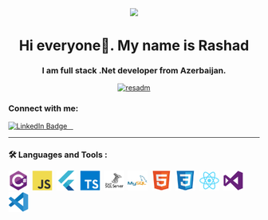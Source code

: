 <!--### Hi there 👋-->

<!--
**ResadM/ResadM** is a ✨ _special_ ✨ repository because its `README.md` (this file) appears on your GitHub profile.

Here are some ideas to get you started:

- 🔭 I’m currently working on ...
- 🌱 I’m currently learning ...
- 👯 I’m looking to collaborate on ...
- 🤔 I’m looking for help with ...
- 💬 Ask me about ...
- 📫 How to reach me: ...
- 😄 Pronouns: ...
- ⚡ Fun fact: ...

[![Top Langs](https://github-readme-stats-three-kappa-71.vercel.app/api/top-langs/?username=ResadM&langs_count=5)](https://github.com/ResadM/github-readme-stats)

![Top Langs](https://github-readme-stats-three-kappa-71.vercel.app/api/top-langs/?username=ResadM&theme=tokyonight)
![Rashad's GitHub stats](https://github-readme-stats-three-kappa-71.vercel.app/api?username=ResadM&count_private=true)
-->
<div id="header" align="center">
  <img src="https://media.giphy.com/media/M9gbBd9nbDrOTu1Mqx/giphy.gif" width="100"/>
</div>
<h1 align="center">Hi everyone👋. My name is Rashad</h1>
<h3 align="center">I am full stack .Net developer from Azerbaijan.</h3>

<div id="badges" align="center">
  <a href="https://github.com/ResadM">
  <img src="https://komarev.com/ghpvc/?username=resadm&label=Profile%20views&color=0e75b6&style=flat" alt="resadm" />
  </a>
  </p> 
</div>

<h3 align="left">Connect with me:</h3>
<p align="left">
 <a href="https://www.linkedin.com/in/rasadmammadov/">
    <img src="https://img.shields.io/badge/LinkedIn-blue?style=for-the-badge&logo=linkedin&logoColor=white" alt="LinkedIn Badge"/>
  </a> 
  <a href="https://www.hackerrank.com/repko_25">
    <img src="https://img.shields.io/badge/-Hackerrank-2EC866?style=for-the-badge&logo=HackerRank&logoColor=white" alt=""/>
  </a> 
   <a href="https://www.leetcode.com/repko">
    <img src="https://img.shields.io/badge/LeetCode-000000?style=for-the-badge&logo=LeetCode&logoColor=#d16c06" alt=""/>
  </a> 
   <a href="https://codesandbox.com/resadm">
    <img src="https://img.shields.io/badge/Codesandbox-040404?style=for-the-badge&logo=codesandbox&logoColor=DBDBDB" alt=""/>
  </a> 
</p>


---
### :hammer_and_wrench: Languages and Tools :
<div>
  <img src="https://github.com/devicons/devicon/blob/master/icons/csharp/csharp-original.svg" title="C#" alt="C#" width="40" height="40"/>&nbsp;  
  <img src="https://github.com/devicons/devicon/blob/master/icons/javascript/javascript-original.svg" title="javascript" alt="javascript" width="40" height="40"/>&nbsp;   <img src="https://github.com/devicons/devicon/blob/master/icons/flutter/flutter-original.svg" title="Flutter" alt="Flutter" width="40" height="40"/>&nbsp; 
  <img src="https://github.com/devicons/devicon/blob/master/icons/typescript/typescript-original.svg" title="typescript" alt="typescript" width="40" height="40"/>&nbsp; 
  <img src="https://github.com/devicons/devicon/blob/master/icons/microsoftsqlserver/microsoftsqlserver-plain-wordmark.svg" title="microsoftsqlserver" alt="microsoftsqlserver" width="40" height="40"/>&nbsp; 
   <img src="https://github.com/devicons/devicon/blob/master/icons/mysql/mysql-original-wordmark.svg" title="mysql" alt="mysql" width="40" height="40"/>&nbsp; 
  <img src="https://github.com/devicons/devicon/blob/master/icons/html5/html5-original.svg" title="html5" alt="html5" width="40" height="40"/>&nbsp;  
  <img src="https://github.com/devicons/devicon/blob/master/icons/css3/css3-original.svg" title="css3" alt="css3" width="40" height="40"/>&nbsp;  
   <img src="https://github.com/devicons/devicon/blob/master/icons/react/react-original.svg" title="react" alt="react" width="40" height="40"/>&nbsp; 
    <img src="https://github.com/devicons/devicon/blob/master/icons/visualstudio/visualstudio-plain.svg" title="visualstudio" alt="visualstudio" width="40" height="40"/>&nbsp; 
  <img src="https://github.com/devicons/devicon/blob/master/icons/vscode/vscode-original.svg" title="vscode" alt="vscode" width="40" height="40"/>&nbsp; 
</div>





